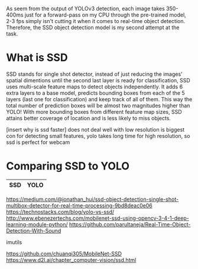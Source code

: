 As seem from the output of YOLOv3 detection, each image takes 350-400ms just for a forward-pass on my CPU through the pre-trained model, 2-3 fps simply isn't cutting it when it comes to real-time object detection. Therefore, the SSD object detection model is my second attempt at the task. 



# What is SSD
SSD stands for single shot detector, instead of just reducing the images' spatial dimentions until the second last layer is ready for classification, SSD uses multi-scale feature maps to detect objects independently. It adds 6 extra layers to a base model, predicts bounding boxes from each of the 5 layers (last one for classification) and keep track of all of them. This way the total number of prediction boxes will be almost two magnitudes higher than YOLO! With more bounding boxes from different feature map sizes, SSD attains better coverage of location and is less likely to miss objects. 


[insert why is ssd faster]
does not deal well with low resolution is biggest con for detecting small features, yolo takes long time for high resolution, so ssd is perfect for webcam

# Comparing SSD to YOLO

SSD | YOLO
--- | ----




https://medium.com/@jonathan_hui/ssd-object-detection-single-shot-multibox-detector-for-real-time-processing-9bd8deac0e06
https://technostacks.com/blog/yolo-vs-ssd/
http://www.ebenezertechs.com/mobilenet-ssd-using-opencv-3-4-1-deep-learning-module-python/
https://github.com/parultaneja/Real-Time-Object-Detection-With-Sound

imutils

https://github.com/chuanqi305/MobileNet-SSD
https://www.d2l.ai/chapter_computer-vision/ssd.html